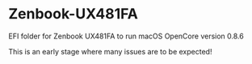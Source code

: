 # Zenbook-UX481FA
EFI folder for Zenbook UX481FA to run macOS
OpenCore version 0.8.6

This is an early stage where many issues are to be expected!
